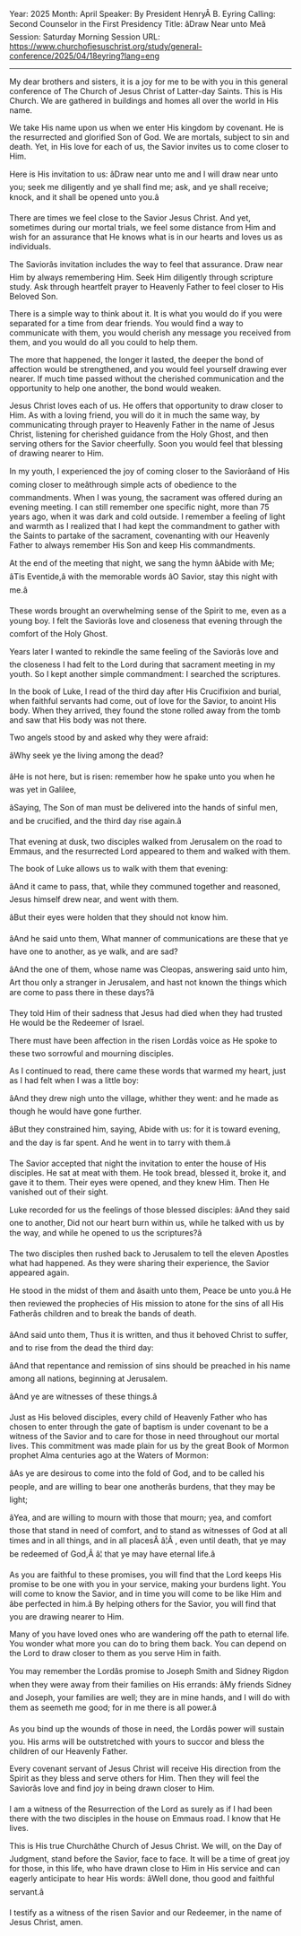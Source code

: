 Year: 2025
Month: April
Speaker: By President HenryÂ B. Eyring
Calling: Second Counselor in the First Presidency
Title: âDraw Near unto Meâ
Session: Saturday Morning Session
URL: https://www.churchofjesuschrist.org/study/general-conference/2025/04/18eyring?lang=eng

---

My dear brothers and sisters, it is a joy for me to be with you in this general conference of The Church of Jesus Christ of Latter-day Saints. This is His Church. We are gathered in buildings and homes all over the world in His name.

We take His name upon us when we enter His kingdom by covenant. He is the resurrected and glorified Son of God. We are mortals, subject to sin and death. Yet, in His love for each of us, the Savior invites us to come closer to Him.

Here is His invitation to us: âDraw near unto me and I will draw near unto you; seek me diligently and ye shall find me; ask, and ye shall receive; knock, and it shall be opened unto you.â

There are times we feel close to the Savior Jesus Christ. And yet, sometimes during our mortal trials, we feel some distance from Him and wish for an assurance that He knows what is in our hearts and loves us as individuals.

The Saviorâs invitation includes the way to feel that assurance. Draw near Him by always remembering Him. Seek Him diligently through scripture study. Ask through heartfelt prayer to Heavenly Father to feel closer to His Beloved Son.

There is a simple way to think about it. It is what you would do if you were separated for a time from dear friends. You would find a way to communicate with them, you would cherish any message you received from them, and you would do all you could to help them.

The more that happened, the longer it lasted, the deeper the bond of affection would be strengthened, and you would feel yourself drawing ever nearer. If much time passed without the cherished communication and the opportunity to help one another, the bond would weaken.

Jesus Christ loves each of us. He offers that opportunity to draw closer to Him. As with a loving friend, you will do it in much the same way, by communicating through prayer to Heavenly Father in the name of Jesus Christ, listening for cherished guidance from the Holy Ghost, and then serving others for the Savior cheerfully. Soon you would feel that blessing of drawing nearer to Him.

In my youth, I experienced the joy of coming closer to the Saviorâand of His coming closer to meâthrough simple acts of obedience to the commandments. When I was young, the sacrament was offered during an evening meeting. I can still remember one specific night, more than 75 years ago, when it was dark and cold outside. I remember a feeling of light and warmth as I realized that I had kept the commandment to gather with the Saints to partake of the sacrament, covenanting with our Heavenly Father to always remember His Son and keep His commandments.

At the end of the meeting that night, we sang the hymn âAbide with Me; âTis Eventide,â with the memorable words âO Savior, stay this night with me.â

These words brought an overwhelming sense of the Spirit to me, even as a young boy. I felt the Saviorâs love and closeness that evening through the comfort of the Holy Ghost.

Years later I wanted to rekindle the same feeling of the Saviorâs love and the closeness I had felt to the Lord during that sacrament meeting in my youth. So I kept another simple commandment: I searched the scriptures.

In the book of Luke, I read of the third day after His Crucifixion and burial, when faithful servants had come, out of love for the Savior, to anoint His body. When they arrived, they found the stone rolled away from the tomb and saw that His body was not there.

Two angels stood by and asked why they were afraid:

âWhy seek ye the living among the dead?

âHe is not here, but is risen: remember how he spake unto you when he was yet in Galilee,

âSaying, The Son of man must be delivered into the hands of sinful men, and be crucified, and the third day rise again.â

That evening at dusk, two disciples walked from Jerusalem on the road to Emmaus, and the resurrected Lord appeared to them and walked with them.

The book of Luke allows us to walk with them that evening:

âAnd it came to pass, that, while they communed together and reasoned, Jesus himself drew near, and went with them.

âBut their eyes were holden that they should not know him.

âAnd he said unto them, What manner of communications are these that ye have one to another, as ye walk, and are sad?

âAnd the one of them, whose name was Cleopas, answering said unto him, Art thou only a stranger in Jerusalem, and hast not known the things which are come to pass there in these days?â

They told Him of their sadness that Jesus had died when they had trusted He would be the Redeemer of Israel.

There must have been affection in the risen Lordâs voice as He spoke to these two sorrowful and mourning disciples.

As I continued to read, there came these words that warmed my heart, just as I had felt when I was a little boy:

âAnd they drew nigh unto the village, whither they went: and he made as though he would have gone further.

âBut they constrained him, saying, Abide with us: for it is toward evening, and the day is far spent. And he went in to tarry with them.â

The Savior accepted that night the invitation to enter the house of His disciples. He sat at meat with them. He took bread, blessed it, broke it, and gave it to them. Their eyes were opened, and they knew Him. Then He vanished out of their sight.

Luke recorded for us the feelings of those blessed disciples: âAnd they said one to another, Did not our heart burn within us, while he talked with us by the way, and while he opened to us the scriptures?â

The two disciples then rushed back to Jerusalem to tell the eleven Apostles what had happened. As they were sharing their experience, the Savior appeared again.

He stood in the midst of them and âsaith unto them, Peace be unto you.â He then reviewed the prophecies of His mission to atone for the sins of all His Fatherâs children and to break the bands of death.

âAnd said unto them, Thus it is written, and thus it behoved Christ to suffer, and to rise from the dead the third day:

âAnd that repentance and remission of sins should be preached in his name among all nations, beginning at Jerusalem.

âAnd ye are witnesses of these things.â

Just as His beloved disciples, every child of Heavenly Father who has chosen to enter through the gate of baptism is under covenant to be a witness of the Savior and to care for those in need throughout our mortal lives. This commitment was made plain for us by the great Book of Mormon prophet Alma centuries ago at the Waters of Mormon:

âAs ye are desirous to come into the fold of God, and to be called his people, and are willing to bear one anotherâs burdens, that they may be light;

âYea, and are willing to mourn with those that mourn; yea, and comfort those that stand in need of comfort, and to stand as witnesses of God at all times and in all things, and in all placesÂ â¦Â , even until death, that ye may be redeemed of God,Â â¦ that ye may have eternal life.â

As you are faithful to these promises, you will find that the Lord keeps His promise to be one with you in your service, making your burdens light. You will come to know the Savior, and in time you will come to be like Him and âbe perfected in him.â By helping others for the Savior, you will find that you are drawing nearer to Him.

Many of you have loved ones who are wandering off the path to eternal life. You wonder what more you can do to bring them back. You can depend on the Lord to draw closer to them as you serve Him in faith.

You may remember the Lordâs promise to Joseph Smith and Sidney Rigdon when they were away from their families on His errands: âMy friends Sidney and Joseph, your families are well; they are in mine hands, and I will do with them as seemeth me good; for in me there is all power.â

As you bind up the wounds of those in need, the Lordâs power will sustain you. His arms will be outstretched with yours to succor and bless the children of our Heavenly Father.

Every covenant servant of Jesus Christ will receive His direction from the Spirit as they bless and serve others for Him. Then they will feel the Saviorâs love and find joy in being drawn closer to Him.

I am a witness of the Resurrection of the Lord as surely as if I had been there with the two disciples in the house on Emmaus road. I know that He lives.

This is His true Churchâthe Church of Jesus Christ. We will, on the Day of Judgment, stand before the Savior, face to face. It will be a time of great joy for those, in this life, who have drawn close to Him in His service and can eagerly anticipate to hear His words: âWell done, thou good and faithful servant.â

I testify as a witness of the risen Savior and our Redeemer, in the name of Jesus Christ, amen.